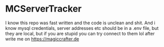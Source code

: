 # MCServerTracker
I know this repo was fast written and the code is unclean and shit. And i know mysql credentials, server addresses etc should be in a .env file, but they are local, but if you are stupid you can try connect to them lol after write me on https://magiccrafter.de
